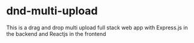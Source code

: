 # dnd-multi-upload
This is a drag and drop multi upload full stack web app with Express.js in the backend and Reactjs in the frontend
